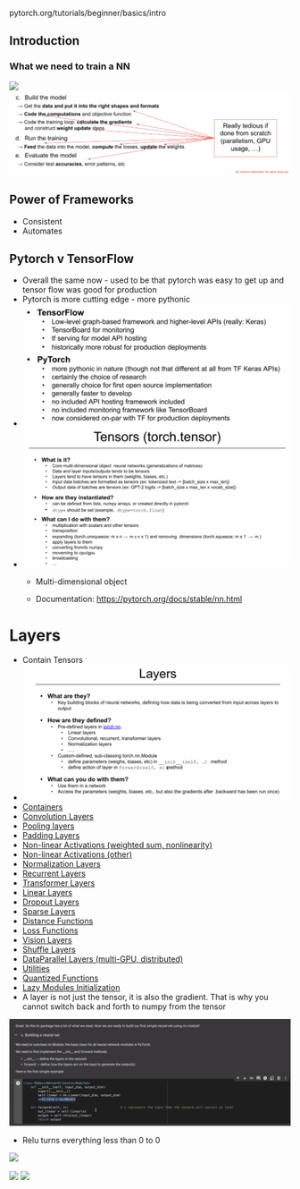 pytorch.org/tutorials/beginner/basics/intro

## Introduction
### What we need to train a NN
![](Pasted%20image%2020240515173649.png)
![](Pasted%20image%2020240515173804.png)

## Power of Frameworks
- Consistent
- Automates

## Pytorch v TensorFlow
- Overall the same now - used to be that pytorch was easy to get up and tensor flow was good for production
- Pytorch is more cutting edge - more pythonic
- ![](Pasted%20image%2020240515173925.png)
- ![](Pasted%20image%2020240515174154.png)
	- Multi-dimensional object

	- Documentation: https://pytorch.org/docs/stable/nn.html

# Layers
- Contain Tensors
- ![](Pasted%20image%2020240515175355.png)
- [Containers](https://pytorch.org/docs/stable/nn.html#containers)
- [Convolution Layers](https://pytorch.org/docs/stable/nn.html#convolution-layers)
- [Pooling layers](https://pytorch.org/docs/stable/nn.html#pooling-layers)
- [Padding Layers](https://pytorch.org/docs/stable/nn.html#padding-layers)
- [Non-linear Activations (weighted sum, nonlinearity)](https://pytorch.org/docs/stable/nn.html#non-linear-activations-weighted-sum-nonlinearity)
- [Non-linear Activations (other)](https://pytorch.org/docs/stable/nn.html#non-linear-activations-other)
- [Normalization Layers](https://pytorch.org/docs/stable/nn.html#normalization-layers)
- [Recurrent Layers](https://pytorch.org/docs/stable/nn.html#recurrent-layers)
- [Transformer Layers](https://pytorch.org/docs/stable/nn.html#transformer-layers)
- [Linear Layers](https://pytorch.org/docs/stable/nn.html#linear-layers)
- [Dropout Layers](https://pytorch.org/docs/stable/nn.html#dropout-layers)
- [Sparse Layers](https://pytorch.org/docs/stable/nn.html#sparse-layers)
- [Distance Functions](https://pytorch.org/docs/stable/nn.html#distance-functions)
- [Loss Functions](https://pytorch.org/docs/stable/nn.html#loss-functions)
- [Vision Layers](https://pytorch.org/docs/stable/nn.html#vision-layers)
- [Shuffle Layers](https://pytorch.org/docs/stable/nn.html#shuffle-layers)
- [DataParallel Layers (multi-GPU, distributed)](https://pytorch.org/docs/stable/nn.html#module-torch.nn.parallel)
- [Utilities](https://pytorch.org/docs/stable/nn.html#module-torch.nn.utils)
- [Quantized Functions](https://pytorch.org/docs/stable/nn.html#quantized-functions)
- [Lazy Modules Initialization](https://pytorch.org/docs/stable/nn.html#lazy-modules-initialization)
- A layer is not just the tensor, it is also the gradient. That is why you cannot switch back and forth to numpy from the tensor

![](Pasted%20image%2020240515180445.png)
- Relu turns everything less than 0 to 0

![](Pasted%20image%2020240515182248.png)

![](Pasted%20image%2020240515182257.png)
![](Pasted%20image%2020240515182702.png)
